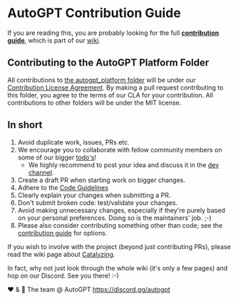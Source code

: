 # AutoGPT Contribution Guide
If you are reading this, you are probably looking for the full **[contribution guide]**,
which is part of our [wiki].

[contribution guide]: https://github.com/Significant-Gravitas/AutoGPT/wiki/Contributing
[wiki]: https://github.com/Significant-Gravitas/AutoGPT/wiki
[roadmap]: https://github.com/Significant-Gravitas/AutoGPT/discussions/6971
[kanban board]: https://github.com/orgs/Significant-Gravitas/projects/1

## Contributing to the AutoGPT Platform Folder
All contributions to [the autogpt_platform folder](https://github.com/Significant-Gravitas/AutoGPT/blob/master/autogpt_platform) will be under our [Contribution License Agreement](https://github.com/Significant-Gravitas/AutoGPT/blob/master/autogpt_platform/Contributor%20License%20Agreement%20(CLA).md). By making a pull request contributing to this folder, you agree to the terms of our CLA for your contribution. All contributions to other folders will be under the MIT license.

## In short
1. Avoid duplicate work, issues, PRs etc.
2. We encourage you to collaborate with fellow community members on some of our bigger
   [todo's][roadmap]!
   * We highly recommend to post your idea and discuss it in the [dev channel].
3. Create a draft PR when starting work on bigger changes.
4. Adhere to the [Code Guidelines]
5. Clearly explain your changes when submitting a PR.
6. Don't submit broken code: test/validate your changes.
7. Avoid making unnecessary changes, especially if they're purely based on your personal
   preferences. Doing so is the maintainers' job. ;-)
8. Please also consider contributing something other than code; see the
   [contribution guide] for options.

[dev channel]: https://discord.com/channels/1092243196446249134/1095817829405704305
[code guidelines]: https://github.com/Significant-Gravitas/AutoGPT/wiki/Contributing#code-guidelines

If you wish to involve with the project (beyond just contributing PRs), please read the
wiki page about [Catalyzing](https://github.com/Significant-Gravitas/AutoGPT/wiki/Catalyzing).

In fact, why not just look through the whole wiki (it's only a few pages) and
hop on our Discord. See you there! :-)

❤️ & 🔆
The team @ AutoGPT
https://discord.gg/autogpt
